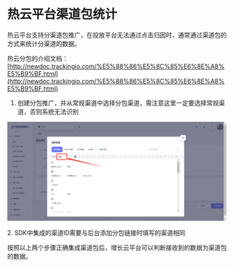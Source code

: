 # 热云平台渠道包统计

热云平台支持分渠道包推广，在投放平台无法通过点击归因时，通常通过渠道包的方式来统计分渠道的数据。

热云分包的介绍文档：[http://newdoc.trackingio.com/%E5%88%86%E5%8C%85%E6%8E%A8%E5%B9%BF.html](http://newdoc.trackingio.com/%E5%88%86%E5%8C%85%E6%8E%A8%E5%B9%BF.html)

1. 创建分包推广，并从常规渠道中选择分包渠道，需注意这里一定要选择常规渠道，否则系统无法识别

![](<../../../../.gitbook/assets/image (118).png>)

2\. SDK中集成的渠道ID需要与后台添加分包链接时填写的渠道相同

按照以上两个步骤正确集成渠道包后，增长云平台可以判断接收到的数据为渠道包的数据。
